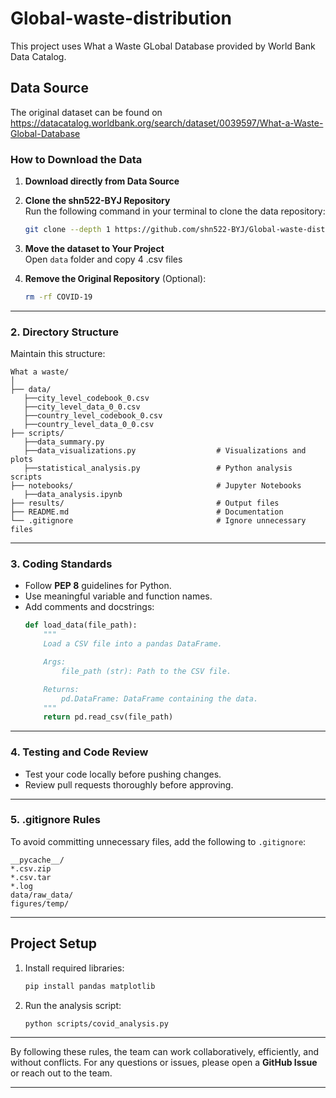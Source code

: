 # Global-waste-distribution

This project uses What a Waste GLobal Database provided by World Bank Data Catalog.


## **Data Source**
The original dataset can be found on https://datacatalog.worldbank.org/search/dataset/0039597/What-a-Waste-Global-Database

### **How to Download the Data**

1. **Download directly from Data Source**  

2. **Clone the shn522-BYJ Repository**  
   Run the following command in your terminal to clone the data repository:
   ```bash
   git clone --depth 1 https://github.com/shn522-BYJ/Global-waste-distribution.git

3. **Move the dataset to Your Project**  
   Open `data` folder and copy 4 .csv files

4. **Remove the Original Repository** (Optional):
   ```bash
   rm -rf COVID-19
   ```

---
### **2. Directory Structure**
Maintain this structure:
```
What a waste/
│
├── data/
   ├──city_level_codebook_0.csv
   ├──city_level_data_0_0.csv
   ├──country_level_codebook_0.csv
   ├──country_level_data_0_0.csv                        
├── scripts/
   ├──data_summary.py
   ├──data_visualizations.py                  # Visualizations and plots
   ├──statistical_analysis.py                 # Python analysis scripts
├── notebooks/                                # Jupyter Notebooks
   ├──data_analysis.ipynb                                               
├── results/                                  # Output files
├── README.md                                 # Documentation
└── .gitignore                                # Ignore unnecessary files
```
---
### **3. Coding Standards**
- Follow **PEP 8** guidelines for Python.
- Use meaningful variable and function names.
- Add comments and docstrings:
   ```python
   def load_data(file_path):
       """
       Load a CSV file into a pandas DataFrame.

       Args:
           file_path (str): Path to the CSV file.

       Returns:
           pd.DataFrame: DataFrame containing the data.
       """
       return pd.read_csv(file_path)
   ```
---

### **4. Testing and Code Review**
- Test your code locally before pushing changes.
- Review pull requests thoroughly before approving.

---

### **5. .gitignore Rules**
To avoid committing unnecessary files, add the following to `.gitignore`:
```
__pycache__/
*.csv.zip
*.csv.tar
*.log
data/raw_data/
figures/temp/
```

---

## **Project Setup**
1. Install required libraries:
   ```bash
   pip install pandas matplotlib
   ```

2. Run the analysis script:
   ```bash
   python scripts/covid_analysis.py
   ```

---

By following these rules, the team can work collaboratively, efficiently, and without conflicts. For any questions or issues, please open a **GitHub Issue** or reach out to the team.

---
